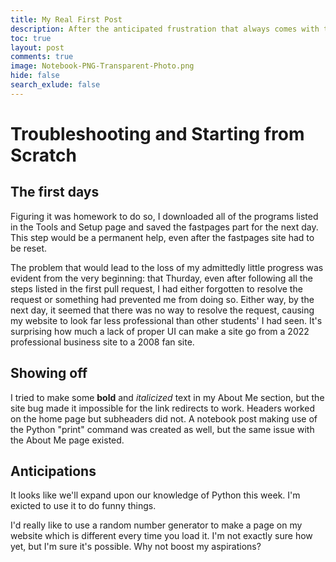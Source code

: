 ```yaml
---
title: My Real First Post
description: After the anticipated frustration that always comes with the study of computer science, professional high school student Drew Reed has, in fact, made a website.
toc: true
layout: post
comments: true
image: Notebook-PNG-Transparent-Photo.png
hide: false
search_exlude: false
---
```


# Troubleshooting and Starting from Scratch

## The first days

Figuring it was homework to do so, I downloaded all of the programs listed in the Tools and Setup page and saved the fastpages part for the next day. This step would be a permanent help, even after the fastpages site had to be reset.

The problem that would lead to the loss of my admittedly little progress was evident from the very beginning: that Thurday, even after following all the steps listed in the first pull request, I had either forgotten to resolve the request or something had prevented me from doing so. Either way, by the next day, it seemed that there was no way to resolve the request, causing my website to look far less professional than other students' I had seen. It's surprising how much a lack of proper UI can make a site go from a 2022 professional business site to a 2008 fan site.

## Showing off

I tried to make some **bold** and *italicized* text in my About Me section, but the site bug made it impossible for the link redirects to work. Headers worked on the home page but subheaders did not. A notebook post making use of the Python "print" command was created as well, but the same issue with the About Me page existed.

## Anticipations

It looks like we'll expand upon our knowledge of Python this week. I'm exicted to use it to do funny things.

I'd really like to use a random number generator to make a page on my website which is different every time you load it. I'm not exactly sure how yet, but I'm sure it's possible. Why not boost my aspirations?
